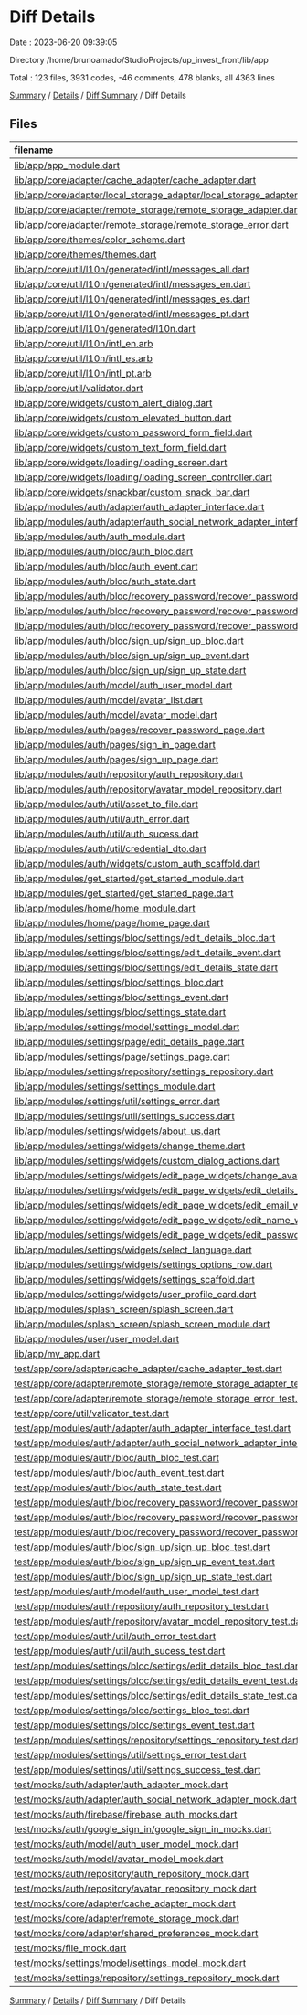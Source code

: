 # Diff Details

Date : 2023-06-20 09:39:05

Directory /home/brunoamado/StudioProjects/up_invest_front/lib/app

Total : 123 files,  3931 codes, -46 comments, 478 blanks, all 4363 lines

[Summary](results.md) / [Details](details.md) / [Diff Summary](diff.md) / Diff Details

## Files
| filename | language | code | comment | blank | total |
| :--- | :--- | ---: | ---: | ---: | ---: |
| [lib/app/app_module.dart](/lib/app/app_module.dart) | Dart | 42 | 0 | 5 | 47 |
| [lib/app/core/adapter/cache_adapter/cache_adapter.dart](/lib/app/core/adapter/cache_adapter/cache_adapter.dart) | Dart | 19 | 0 | 7 | 26 |
| [lib/app/core/adapter/local_storage_adapter/local_storage_adapter_interface.dart](/lib/app/core/adapter/local_storage_adapter/local_storage_adapter_interface.dart) | Dart | 21 | 0 | 5 | 26 |
| [lib/app/core/adapter/remote_storage/remote_storage_adapter.dart](/lib/app/core/adapter/remote_storage/remote_storage_adapter.dart) | Dart | 35 | 0 | 10 | 45 |
| [lib/app/core/adapter/remote_storage/remote_storage_error.dart](/lib/app/core/adapter/remote_storage/remote_storage_error.dart) | Dart | 41 | 8 | 11 | 60 |
| [lib/app/core/themes/color_scheme.dart](/lib/app/core/themes/color_scheme.dart) | Dart | 67 | 0 | 3 | 70 |
| [lib/app/core/themes/themes.dart](/lib/app/core/themes/themes.dart) | Dart | 17 | 0 | 3 | 20 |
| [lib/app/core/util/l10n/generated/intl/messages_all.dart](/lib/app/core/util/l10n/generated/intl/messages_all.dart) | Dart | 52 | 10 | 10 | 72 |
| [lib/app/core/util/l10n/generated/intl/messages_en.dart](/lib/app/core/util/l10n/generated/intl/messages_en.dart) | Dart | 210 | 10 | 7 | 227 |
| [lib/app/core/util/l10n/generated/intl/messages_es.dart](/lib/app/core/util/l10n/generated/intl/messages_es.dart) | Dart | 210 | 10 | 7 | 227 |
| [lib/app/core/util/l10n/generated/intl/messages_pt.dart](/lib/app/core/util/l10n/generated/intl/messages_pt.dart) | Dart | 207 | 10 | 7 | 224 |
| [lib/app/core/util/l10n/generated/l10n.dart](/lib/app/core/util/l10n/generated/l10n.dart) | Dart | 874 | 110 | 117 | 1,101 |
| [lib/app/core/util/l10n/intl_en.arb](/lib/app/core/util/l10n/intl_en.arb) | JSON | 104 | 0 | 20 | 124 |
| [lib/app/core/util/l10n/intl_es.arb](/lib/app/core/util/l10n/intl_es.arb) | JSON | 104 | 0 | 14 | 118 |
| [lib/app/core/util/l10n/intl_pt.arb](/lib/app/core/util/l10n/intl_pt.arb) | JSON | 104 | 0 | 13 | 117 |
| [lib/app/core/util/validator.dart](/lib/app/core/util/validator.dart) | Dart | 52 | 2 | 9 | 63 |
| [lib/app/core/widgets/custom_alert_dialog.dart](/lib/app/core/widgets/custom_alert_dialog.dart) | Dart | 34 | 0 | 2 | 36 |
| [lib/app/core/widgets/custom_elevated_button.dart](/lib/app/core/widgets/custom_elevated_button.dart) | Dart | 31 | 0 | 4 | 35 |
| [lib/app/core/widgets/custom_password_form_field.dart](/lib/app/core/widgets/custom_password_form_field.dart) | Dart | 68 | 0 | 6 | 74 |
| [lib/app/core/widgets/custom_text_form_field.dart](/lib/app/core/widgets/custom_text_form_field.dart) | Dart | 58 | 0 | 4 | 62 |
| [lib/app/core/widgets/loading/loading_screen.dart](/lib/app/core/widgets/loading/loading_screen.dart) | Dart | 93 | 0 | 11 | 104 |
| [lib/app/core/widgets/loading/loading_screen_controller.dart](/lib/app/core/widgets/loading/loading_screen_controller.dart) | Dart | 12 | 0 | 4 | 16 |
| [lib/app/core/widgets/snackbar/custom_snack_bar.dart](/lib/app/core/widgets/snackbar/custom_snack_bar.dart) | Dart | 80 | 0 | 4 | 84 |
| [lib/app/modules/auth/adapter/auth_adapter_interface.dart](/lib/app/modules/auth/adapter/auth_adapter_interface.dart) | Dart | 156 | 12 | 25 | 193 |
| [lib/app/modules/auth/adapter/auth_social_network_adapter_interface.dart](/lib/app/modules/auth/adapter/auth_social_network_adapter_interface.dart) | Dart | 26 | 3 | 6 | 35 |
| [lib/app/modules/auth/auth_module.dart](/lib/app/modules/auth/auth_module.dart) | Dart | 55 | 0 | 3 | 58 |
| [lib/app/modules/auth/bloc/auth_bloc.dart](/lib/app/modules/auth/bloc/auth_bloc.dart) | Dart | 94 | 1 | 12 | 107 |
| [lib/app/modules/auth/bloc/auth_event.dart](/lib/app/modules/auth/bloc/auth_event.dart) | Dart | 48 | 0 | 10 | 58 |
| [lib/app/modules/auth/bloc/auth_state.dart](/lib/app/modules/auth/bloc/auth_state.dart) | Dart | 50 | 0 | 9 | 59 |
| [lib/app/modules/auth/bloc/recovery_password/recover_password_bloc.dart](/lib/app/modules/auth/bloc/recovery_password/recover_password_bloc.dart) | Dart | 30 | 1 | 5 | 36 |
| [lib/app/modules/auth/bloc/recovery_password/recover_password_event.dart](/lib/app/modules/auth/bloc/recovery_password/recover_password_event.dart) | Dart | 13 | 0 | 4 | 17 |
| [lib/app/modules/auth/bloc/recovery_password/recover_password_state.dart](/lib/app/modules/auth/bloc/recovery_password/recover_password_state.dart) | Dart | 32 | 1 | 6 | 39 |
| [lib/app/modules/auth/bloc/sign_up/sign_up_bloc.dart](/lib/app/modules/auth/bloc/sign_up/sign_up_bloc.dart) | Dart | 89 | 1 | 15 | 105 |
| [lib/app/modules/auth/bloc/sign_up/sign_up_event.dart](/lib/app/modules/auth/bloc/sign_up/sign_up_event.dart) | Dart | 35 | 0 | 11 | 46 |
| [lib/app/modules/auth/bloc/sign_up/sign_up_state.dart](/lib/app/modules/auth/bloc/sign_up/sign_up_state.dart) | Dart | 28 | 0 | 6 | 34 |
| [lib/app/modules/auth/model/auth_user_model.dart](/lib/app/modules/auth/model/auth_user_model.dart) | Dart | 29 | 0 | 4 | 33 |
| [lib/app/modules/auth/model/avatar_list.dart](/lib/app/modules/auth/model/avatar_list.dart) | Dart | 57 | 0 | 8 | 65 |
| [lib/app/modules/auth/model/avatar_model.dart](/lib/app/modules/auth/model/avatar_model.dart) | Dart | 29 | 0 | 6 | 35 |
| [lib/app/modules/auth/pages/recover_password_page.dart](/lib/app/modules/auth/pages/recover_password_page.dart) | Dart | 118 | 0 | 8 | 126 |
| [lib/app/modules/auth/pages/sign_in_page.dart](/lib/app/modules/auth/pages/sign_in_page.dart) | Dart | 225 | 0 | 15 | 240 |
| [lib/app/modules/auth/pages/sign_up_page.dart](/lib/app/modules/auth/pages/sign_up_page.dart) | Dart | 318 | 0 | 18 | 336 |
| [lib/app/modules/auth/repository/auth_repository.dart](/lib/app/modules/auth/repository/auth_repository.dart) | Dart | 121 | 0 | 31 | 152 |
| [lib/app/modules/auth/repository/avatar_model_repository.dart](/lib/app/modules/auth/repository/avatar_model_repository.dart) | Dart | 42 | 0 | 10 | 52 |
| [lib/app/modules/auth/util/asset_to_file.dart](/lib/app/modules/auth/util/asset_to_file.dart) | Dart | 12 | 0 | 5 | 17 |
| [lib/app/modules/auth/util/auth_error.dart](/lib/app/modules/auth/util/auth_error.dart) | Dart | 173 | 19 | 24 | 216 |
| [lib/app/modules/auth/util/auth_sucess.dart](/lib/app/modules/auth/util/auth_sucess.dart) | Dart | 48 | 10 | 9 | 67 |
| [lib/app/modules/auth/util/credential_dto.dart](/lib/app/modules/auth/util/credential_dto.dart) | Dart | 6 | 0 | 2 | 8 |
| [lib/app/modules/auth/widgets/custom_auth_scaffold.dart](/lib/app/modules/auth/widgets/custom_auth_scaffold.dart) | Dart | 35 | 0 | 3 | 38 |
| [lib/app/modules/get_started/get_started_module.dart](/lib/app/modules/get_started/get_started_module.dart) | Dart | 10 | 0 | 3 | 13 |
| [lib/app/modules/get_started/get_started_page.dart](/lib/app/modules/get_started/get_started_page.dart) | Dart | 150 | 0 | 10 | 160 |
| [lib/app/modules/home/home_module.dart](/lib/app/modules/home/home_module.dart) | Dart | 10 | 0 | 3 | 13 |
| [lib/app/modules/home/page/home_page.dart](/lib/app/modules/home/page/home_page.dart) | Dart | 77 | 0 | 7 | 84 |
| [lib/app/modules/settings/bloc/settings/edit_details_bloc.dart](/lib/app/modules/settings/bloc/settings/edit_details_bloc.dart) | Dart | 251 | 1 | 20 | 272 |
| [lib/app/modules/settings/bloc/settings/edit_details_event.dart](/lib/app/modules/settings/bloc/settings/edit_details_event.dart) | Dart | 75 | 0 | 22 | 97 |
| [lib/app/modules/settings/bloc/settings/edit_details_state.dart](/lib/app/modules/settings/bloc/settings/edit_details_state.dart) | Dart | 51 | 0 | 6 | 57 |
| [lib/app/modules/settings/bloc/settings_bloc.dart](/lib/app/modules/settings/bloc/settings_bloc.dart) | Dart | 75 | 1 | 12 | 88 |
| [lib/app/modules/settings/bloc/settings_event.dart](/lib/app/modules/settings/bloc/settings_event.dart) | Dart | 25 | 0 | 5 | 30 |
| [lib/app/modules/settings/bloc/settings_state.dart](/lib/app/modules/settings/bloc/settings_state.dart) | Dart | 13 | 1 | 5 | 19 |
| [lib/app/modules/settings/model/settings_model.dart](/lib/app/modules/settings/model/settings_model.dart) | Dart | 16 | 1 | 7 | 24 |
| [lib/app/modules/settings/page/edit_details_page.dart](/lib/app/modules/settings/page/edit_details_page.dart) | Dart | 258 | 0 | 12 | 270 |
| [lib/app/modules/settings/page/settings_page.dart](/lib/app/modules/settings/page/settings_page.dart) | Dart | 52 | 0 | 6 | 58 |
| [lib/app/modules/settings/repository/settings_repository.dart](/lib/app/modules/settings/repository/settings_repository.dart) | Dart | 65 | 0 | 9 | 74 |
| [lib/app/modules/settings/settings_module.dart](/lib/app/modules/settings/settings_module.dart) | Dart | 33 | 0 | 5 | 38 |
| [lib/app/modules/settings/util/settings_error.dart](/lib/app/modules/settings/util/settings_error.dart) | Dart | 49 | 6 | 12 | 67 |
| [lib/app/modules/settings/util/settings_success.dart](/lib/app/modules/settings/util/settings_success.dart) | Dart | 71 | 8 | 11 | 90 |
| [lib/app/modules/settings/widgets/about_us.dart](/lib/app/modules/settings/widgets/about_us.dart) | Dart | 118 | 0 | 9 | 127 |
| [lib/app/modules/settings/widgets/change_theme.dart](/lib/app/modules/settings/widgets/change_theme.dart) | Dart | 149 | 1 | 15 | 165 |
| [lib/app/modules/settings/widgets/custom_dialog_actions.dart](/lib/app/modules/settings/widgets/custom_dialog_actions.dart) | Dart | 33 | 0 | 4 | 37 |
| [lib/app/modules/settings/widgets/edit_page_widgets/change_avatar.dart](/lib/app/modules/settings/widgets/edit_page_widgets/change_avatar.dart) | Dart | 227 | 0 | 9 | 236 |
| [lib/app/modules/settings/widgets/edit_page_widgets/edit_details_row.dart](/lib/app/modules/settings/widgets/edit_page_widgets/edit_details_row.dart) | Dart | 65 | 0 | 4 | 69 |
| [lib/app/modules/settings/widgets/edit_page_widgets/edit_email_widget.dart](/lib/app/modules/settings/widgets/edit_page_widgets/edit_email_widget.dart) | Dart | 86 | 0 | 5 | 91 |
| [lib/app/modules/settings/widgets/edit_page_widgets/edit_name_widget.dart](/lib/app/modules/settings/widgets/edit_page_widgets/edit_name_widget.dart) | Dart | 62 | 0 | 4 | 66 |
| [lib/app/modules/settings/widgets/edit_page_widgets/edit_password_widget.dart](/lib/app/modules/settings/widgets/edit_page_widgets/edit_password_widget.dart) | Dart | 108 | 0 | 8 | 116 |
| [lib/app/modules/settings/widgets/select_language.dart](/lib/app/modules/settings/widgets/select_language.dart) | Dart | 96 | 0 | 8 | 104 |
| [lib/app/modules/settings/widgets/settings_options_row.dart](/lib/app/modules/settings/widgets/settings_options_row.dart) | Dart | 49 | 0 | 5 | 54 |
| [lib/app/modules/settings/widgets/settings_scaffold.dart](/lib/app/modules/settings/widgets/settings_scaffold.dart) | Dart | 55 | 0 | 5 | 60 |
| [lib/app/modules/settings/widgets/user_profile_card.dart](/lib/app/modules/settings/widgets/user_profile_card.dart) | Dart | 53 | 0 | 3 | 56 |
| [lib/app/modules/splash_screen/splash_screen.dart](/lib/app/modules/splash_screen/splash_screen.dart) | Dart | 89 | 0 | 6 | 95 |
| [lib/app/modules/splash_screen/splash_screen_module.dart](/lib/app/modules/splash_screen/splash_screen_module.dart) | Dart | 10 | 0 | 3 | 13 |
| [lib/app/modules/user/user_model.dart](/lib/app/modules/user/user_model.dart) | Dart | 9 | 0 | 3 | 12 |
| [lib/app/my_app.dart](/lib/app/my_app.dart) | Dart | 36 | 0 | 6 | 42 |
| [test/app/core/adapter/cache_adapter/cache_adapter_test.dart](/test/app/core/adapter/cache_adapter/cache_adapter_test.dart) | Dart | -27 | 0 | -5 | -32 |
| [test/app/core/adapter/remote_storage/remote_storage_adapter_test.dart](/test/app/core/adapter/remote_storage/remote_storage_adapter_test.dart) | Dart | -76 | 0 | -17 | -93 |
| [test/app/core/adapter/remote_storage/remote_storage_error_test.dart](/test/app/core/adapter/remote_storage/remote_storage_error_test.dart) | Dart | -37 | -6 | -5 | -48 |
| [test/app/core/util/validator_test.dart](/test/app/core/util/validator_test.dart) | Dart | -157 | -49 | -20 | -226 |
| [test/app/modules/auth/adapter/auth_adapter_interface_test.dart](/test/app/modules/auth/adapter/auth_adapter_interface_test.dart) | Dart | -191 | -52 | -40 | -283 |
| [test/app/modules/auth/adapter/auth_social_network_adapter_interface_test.dart](/test/app/modules/auth/adapter/auth_social_network_adapter_interface_test.dart) | Dart | -31 | -4 | -5 | -40 |
| [test/app/modules/auth/bloc/auth_bloc_test.dart](/test/app/modules/auth/bloc/auth_bloc_test.dart) | Dart | -236 | -6 | -10 | -252 |
| [test/app/modules/auth/bloc/auth_event_test.dart](/test/app/modules/auth/bloc/auth_event_test.dart) | Dart | -37 | -1 | -4 | -42 |
| [test/app/modules/auth/bloc/auth_state_test.dart](/test/app/modules/auth/bloc/auth_state_test.dart) | Dart | -51 | -1 | -6 | -58 |
| [test/app/modules/auth/bloc/recovery_password/recover_password_bloc_test.dart](/test/app/modules/auth/bloc/recovery_password/recover_password_bloc_test.dart) | Dart | -55 | 0 | -7 | -62 |
| [test/app/modules/auth/bloc/recovery_password/recover_password_event_test.dart](/test/app/modules/auth/bloc/recovery_password/recover_password_event_test.dart) | Dart | -10 | -1 | -3 | -14 |
| [test/app/modules/auth/bloc/recovery_password/recover_password_state_test.dart](/test/app/modules/auth/bloc/recovery_password/recover_password_state_test.dart) | Dart | -31 | -1 | -6 | -38 |
| [test/app/modules/auth/bloc/sign_up/sign_up_bloc_test.dart](/test/app/modules/auth/bloc/sign_up/sign_up_bloc_test.dart) | Dart | -247 | 0 | -12 | -259 |
| [test/app/modules/auth/bloc/sign_up/sign_up_event_test.dart](/test/app/modules/auth/bloc/sign_up/sign_up_event_test.dart) | Dart | -27 | -1 | -3 | -31 |
| [test/app/modules/auth/bloc/sign_up/sign_up_state_test.dart](/test/app/modules/auth/bloc/sign_up/sign_up_state_test.dart) | Dart | -34 | 0 | -3 | -37 |
| [test/app/modules/auth/model/auth_user_model_test.dart](/test/app/modules/auth/model/auth_user_model_test.dart) | Dart | -38 | -1 | -2 | -41 |
| [test/app/modules/auth/repository/auth_repository_test.dart](/test/app/modules/auth/repository/auth_repository_test.dart) | Dart | -153 | -34 | -27 | -214 |
| [test/app/modules/auth/repository/avatar_model_repository_test.dart](/test/app/modules/auth/repository/avatar_model_repository_test.dart) | Dart | -40 | -4 | -6 | -50 |
| [test/app/modules/auth/util/auth_error_test.dart](/test/app/modules/auth/util/auth_error_test.dart) | Dart | -221 | -49 | -24 | -294 |
| [test/app/modules/auth/util/auth_sucess_test.dart](/test/app/modules/auth/util/auth_sucess_test.dart) | Dart | -45 | -9 | -5 | -59 |
| [test/app/modules/settings/bloc/settings/edit_details_bloc_test.dart](/test/app/modules/settings/bloc/settings/edit_details_bloc_test.dart) | Dart | -488 | 0 | -17 | -505 |
| [test/app/modules/settings/bloc/settings/edit_details_event_test.dart](/test/app/modules/settings/bloc/settings/edit_details_event_test.dart) | Dart | -82 | -1 | -6 | -89 |
| [test/app/modules/settings/bloc/settings/edit_details_state_test.dart](/test/app/modules/settings/bloc/settings/edit_details_state_test.dart) | Dart | -70 | 0 | -4 | -74 |
| [test/app/modules/settings/bloc/settings_bloc_test.dart](/test/app/modules/settings/bloc/settings_bloc_test.dart) | Dart | -130 | -1 | -5 | -136 |
| [test/app/modules/settings/bloc/settings_event_test.dart](/test/app/modules/settings/bloc/settings_event_test.dart) | Dart | -24 | -1 | -3 | -28 |
| [test/app/modules/settings/repository/settings_repository_test.dart](/test/app/modules/settings/repository/settings_repository_test.dart) | Dart | -140 | -30 | -10 | -180 |
| [test/app/modules/settings/util/settings_error_test.dart](/test/app/modules/settings/util/settings_error_test.dart) | Dart | -40 | -9 | -2 | -51 |
| [test/app/modules/settings/util/settings_success_test.dart](/test/app/modules/settings/util/settings_success_test.dart) | Dart | -57 | -12 | -3 | -72 |
| [test/mocks/auth/adapter/auth_adapter_mock.dart](/test/mocks/auth/adapter/auth_adapter_mock.dart) | Dart | -25 | 0 | -6 | -31 |
| [test/mocks/auth/adapter/auth_social_network_adapter_mock.dart](/test/mocks/auth/adapter/auth_social_network_adapter_mock.dart) | Dart | -4 | 0 | -2 | -6 |
| [test/mocks/auth/firebase/firebase_auth_mocks.dart](/test/mocks/auth/firebase/firebase_auth_mocks.dart) | Dart | -54 | 0 | -9 | -63 |
| [test/mocks/auth/google_sign_in/google_sign_in_mocks.dart](/test/mocks/auth/google_sign_in/google_sign_in_mocks.dart) | Dart | -20 | 0 | -4 | -24 |
| [test/mocks/auth/model/auth_user_model_mock.dart](/test/mocks/auth/model/auth_user_model_mock.dart) | Dart | -22 | 0 | -2 | -24 |
| [test/mocks/auth/model/avatar_model_mock.dart](/test/mocks/auth/model/avatar_model_mock.dart) | Dart | -26 | 0 | -4 | -30 |
| [test/mocks/auth/repository/auth_repository_mock.dart](/test/mocks/auth/repository/auth_repository_mock.dart) | Dart | -12 | 0 | -4 | -16 |
| [test/mocks/auth/repository/avatar_repository_mock.dart](/test/mocks/auth/repository/avatar_repository_mock.dart) | Dart | -8 | 0 | -3 | -11 |
| [test/mocks/core/adapter/cache_adapter_mock.dart](/test/mocks/core/adapter/cache_adapter_mock.dart) | Dart | -3 | 0 | -2 | -5 |
| [test/mocks/core/adapter/remote_storage_mock.dart](/test/mocks/core/adapter/remote_storage_mock.dart) | Dart | -15 | 0 | -4 | -19 |
| [test/mocks/core/adapter/shared_preferences_mock.dart](/test/mocks/core/adapter/shared_preferences_mock.dart) | Dart | -6 | 0 | -3 | -9 |
| [test/mocks/file_mock.dart](/test/mocks/file_mock.dart) | Dart | -3 | 0 | -2 | -5 |
| [test/mocks/settings/model/settings_model_mock.dart](/test/mocks/settings/model/settings_model_mock.dart) | Dart | -19 | 0 | -5 | -24 |
| [test/mocks/settings/repository/settings_repository_mock.dart](/test/mocks/settings/repository/settings_repository_mock.dart) | Dart | -7 | 0 | -2 | -9 |

[Summary](results.md) / [Details](details.md) / [Diff Summary](diff.md) / Diff Details